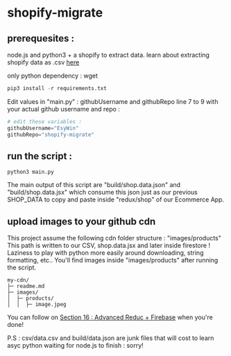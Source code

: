 # shopify-migrate

## prerequesites :

node.js and python3 + a shopify to extract data.
learn about extracting shopify data as .csv [here](https://help.shopify.com/en/manual/products/import-export/export-products)

only python dependency : wget

```python
pip3 install -r requirements.txt
```

Edit values in "main.py" : githubUsername and githubRepo line 7 to 9 with your actual github username and repo :

```python
# edit these variables :
githubUsername="EsyWin"
githubRepo="shopify-migrate"
```

## run the script :

```shell
python3 main.py
```

The main output of this script are "build/shop.data.json" and "build/shop.data.jsx" which consume this json just as our previous SHOP_DATA to copy and paste inside "redux/shop" of our Ecommerce App.

## upload images to your github cdn

This project assume the following cdn folder structure : "images/products"
This path is written to our CSV, shop.data.jsx and later inside firestore !
Laziness to play with python more easily around downloading, string formatting, etc..
You'll find images inside "images/products" after running the script.

```
my-cdn/
├─ readme.md
├─ images/
│  ├─ products/
│  │  ├─ image.jpeg
```

You can follow on [Section 16 : Advanced Reduc + Firebase](https://www.udemy.com/course/complete-react-developer-zero-to-mastery/learn/lecture/15188186) when you're done!

P.S : csv/data.csv and build/data.json are junk files that will cost to learn asyc python waiting for node.js to finish : sorry!
